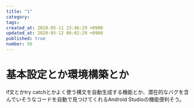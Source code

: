```yaml
---
title: "1"
category: 
tags: 
created_at: 2020-05-11 23:46:29 +0900
updated_at: 2020-05-12 00:02:29 +0900
published: true
number: 56
---
```


# 基本設定とか環境構築とか
if文とかtry catchとかよく使う構文を自動生成する機能とか、潜在的なバグを含んでいそうなコードを自動で見つけてくれるAndroid Studioの機能便利そう。
